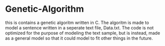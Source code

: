 # Genetic-Algorithm
this is contains a  genetic algoritm written in C.
The algoritm is made to model a sentence written in a seperate text file, Data.txt.
The code is not optimized for the purpose of modeling the text sample, but is instead, made as a general model so that it could model to fit other things in the future.
